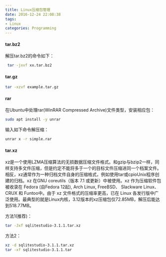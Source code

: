```yaml
---
title: Linux压缩包管理
date: 2016-12-24 22:08:38
tags:
- Linux
categories: Programming
---
```



#### tar.bz2

解压tar.bz2的命令如下：

```Bash
 tar -jxvf xx.tar.bz2
```

<!-- more -->

#### tar.gz

```Bash
tar -xzvf example.tar.gz
```

#### rar

在Ubuntu中处理rar(WinRAR Compressed Archive)文件类型，安装相应包：

```Bash
sudo apt install -y unrar
```

输入如下命令解压缩：

```Bash
unrar x -r simple.rar
```

#### tar.xz

xz是一个使用LZMA压缩算法的无损数据压缩文件格式。和gzip与bzip2一样，同样支持多文件压缩，但是约定不能将多于一个的目标文件压缩进同一个档案文件。相反，xz通常作为一种归档文件自身的压缩格式，例如使用tar或cpioUnix程序创建的归档。xz 在GNU coreutils（版本 7.1 或更新）中被使用。xz 作为压缩软件包被收录在 Fedora (自Fedora 12起), Arch Linux, FreeBSD、 Slackware Linux、CRUX 和 Funtoo中。由于 xz 文件格式的压缩率更高，已在 Linux 各发行版中广泛使用。最典型的就是Linux内核，3.12版本的xz压缩包仅72.85MB，解压后能达到518.77MB。

方法1(推荐)：

```Bash
tar -Jxf sqlitestudio-3.1.1.tar.xz
```

方法2：

```Bash
xz -d sqlitestudio-3.1.1.tar.xz
tar -xf sqlitestudio-3.1.1.tar
```
